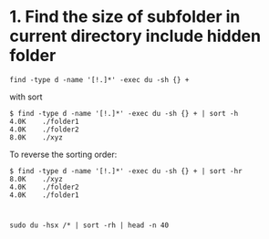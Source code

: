 
# 1. Find the size of subfolder in current directory include hidden folder
```
find -type d -name '[!.]*' -exec du -sh {} +
```
with sort
```
$ find -type d -name '[!.]*' -exec du -sh {} + | sort -h
4.0K    ./folder1
4.0K    ./folder2
8.0K    ./xyz
```
To reverse the sorting order:
```
$ find -type d -name '[!.]*' -exec du -sh {} + | sort -hr
8.0K    ./xyz
4.0K    ./folder2
4.0K    ./folder1
```

#
```
sudo du -hsx /* | sort -rh | head -n 40
```